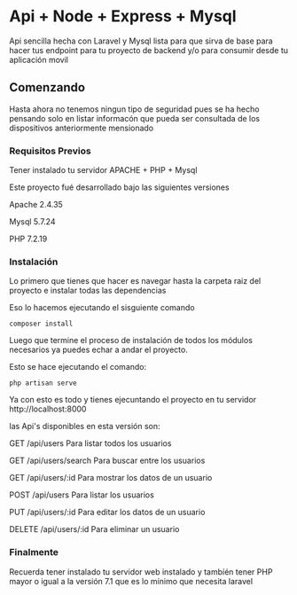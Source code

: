 # Api + Node + Express + Mysql

Api sencilla hecha con Laravel y Mysql lista para que sirva de base para hacer tus endpoint para tu proyecto de backend y/o para consumir desde tu aplicación movil 

## Comenzando

Hasta ahora no tenemos ningun tipo de seguridad pues se ha hecho pensando solo en listar informacón que pueda ser consultada de los dispositivos anteriormente mensionado

### Requisitos Previos

Tener instalado tu servidor APACHE + PHP + Mysql

Este proyecto fué desarrollado bajo las siguientes versiones

Apache 2.4.35

Mysql 5.7.24

PHP 7.2.19

### Instalación

Lo primero que tienes que hacer es navegar hasta la carpeta raiz del proyecto e instalar todas las dependencias

Eso lo hacemos ejecutando el sisguiente comando

```
composer install
```

Luego que termine el proceso de instalación de todos los módulos necesarios ya puedes echar a andar el proyecto.

Esto se hace ejecutando el comando:

```
php artisan serve
```

Ya con esto es todo y tienes ejecuntando el proyecto en tu servidor http://localhost:8000

las Api's disponibles en esta versión son:

GET /api/users
Para listar todos los usuarios

GET /api/users/search
Para buscar entre los usuarios

GET /api/users/:id
Para mostrar los datos de un usuario

POST /api/users
Para listar los usuarios

PUT /api/users/:id
Para editar los datos de un usuario

DELETE /api/users/:id
Para eliminar un usuario

### Finalmente

Recuerda tener instalado tu servidor web instalado y tambíén tener PHP mayor o igual a la versión 7.1 que es lo mínimo que necesita laravel